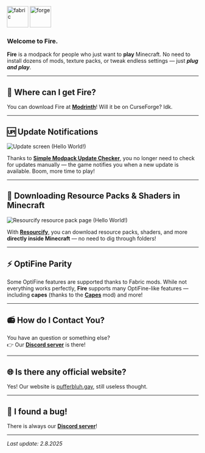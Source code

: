 <!-- PNG version -->
<img alt="fabric" height="56" src="https://cdn.jsdelivr.net/npm/@intergrav/devins-badges@3/assets/cozy/supported/fabric_64h.png"> <!-- PNG version -->
<img alt="forge" height="56" src="https://cdn.jsdelivr.net/npm/@intergrav/devins-badges@3/assets/cozy/unsupported/forge_64h.png">

### Welcome to Fire.

**Fire** is a modpack for people who just want to **play** Minecraft. No need to install dozens of mods, texture packs, or tweak endless settings — just **_plug and play_**.

---

## 🤔 Where can I get Fire?

You can download Fire at [**Modrinth**](https://modrinth.com/modpack/firepack)! Will it be on CurseForge? Idk.

---

## 🆙 Update Notifications

![Update screen (Hello World!)](https://cdn.modrinth.com/data/cached_images/b63b7ac23c1af6cc89433faed6cd9e09fbe2c477.png)

Thanks to [**Simple Modpack Update Checker**](https://modrinth.com/mod/smuc), you no longer need to check for updates manually — the game notifies you when a new update is available. Boom, more time to play!

---

## 💾 Downloading Resource Packs & Shaders in Minecraft

![Resourcify resource pack page (Hello World!)](https://cdn.modrinth.com/data/cached_images/a4beacc09ed23ddcaef6e68b843a775e1644ddce_0.webp)

With [**Resourcify**](https://modrinth.com/mod/resourcify), you can download resource packs, shaders, and more **directly inside Minecraft** — no need to dig through folders!

---

## ⚡ OptiFine Parity

Some OptiFine features are supported thanks to Fabric mods. While not everything works perfectly, **Fire** supports many OptiFine-like features — including **capes** (thanks to the [**Capes**](https://modrinth.com/mod/capes) mod) and more!

---

## 📻 How do I Contact You?

You have an question or something else?  
👉 Our [**Discord server**](https://discord.gg/2Ubrr6QGP6) is there!

---

## 🌐 Is there any official website?

Yes! Our website is [pufferbluh.gay](https://www.pufferbluh.gay/), still useless thought.

---
## 🐞 I found a bug!

There is always our [**Discord server**](https://discord.gg/wFKepGSr7r)!

---

_Last update: 2.8.2025_
